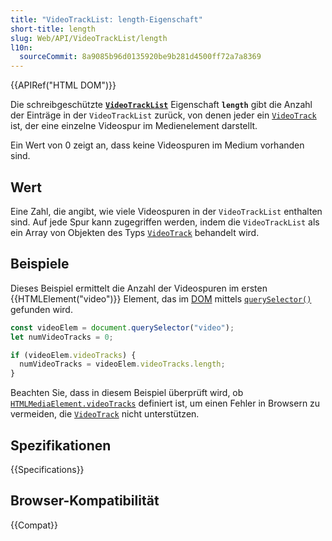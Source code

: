 ```yaml
---
title: "VideoTrackList: length-Eigenschaft"
short-title: length
slug: Web/API/VideoTrackList/length
l10n:
  sourceCommit: 8a9085b96d0135920be9b281d4500ff72a7a8369
---
```


{{APIRef("HTML DOM")}}

Die schreibgeschützte **[`VideoTrackList`](/de/docs/Web/API/VideoTrackList)**
Eigenschaft **`length`** gibt die Anzahl der Einträge in der
`VideoTrackList` zurück, von denen jeder ein [`VideoTrack`](/de/docs/Web/API/VideoTrack) ist, der eine
einzelne Videospur im Medienelement darstellt.

Ein Wert von 0 zeigt an, dass keine
Videospuren im Medium vorhanden sind.

## Wert

Eine Zahl, die angibt, wie viele Videospuren in der
`VideoTrackList` enthalten sind. Auf jede Spur kann zugegriffen werden, indem
die `VideoTrackList` als ein Array von Objekten des Typs [`VideoTrack`](/de/docs/Web/API/VideoTrack) behandelt wird.

## Beispiele

Dieses Beispiel ermittelt die Anzahl der Videospuren im ersten {{HTMLElement("video")}}
Element, das im [DOM](/de/docs/Glossary/DOM) mittels [`querySelector()`](/de/docs/Web/API/Document/querySelector) gefunden wird.

```js
const videoElem = document.querySelector("video");
let numVideoTracks = 0;

if (videoElem.videoTracks) {
  numVideoTracks = videoElem.videoTracks.length;
}
```

Beachten Sie, dass in diesem Beispiel überprüft wird, ob [`HTMLMediaElement.videoTracks`](/de/docs/Web/API/HTMLMediaElement/videoTracks) definiert ist, um einen Fehler in Browsern zu vermeiden, die [`VideoTrack`](/de/docs/Web/API/VideoTrack) nicht unterstützen.

## Spezifikationen

{{Specifications}}

## Browser-Kompatibilität

{{Compat}}

